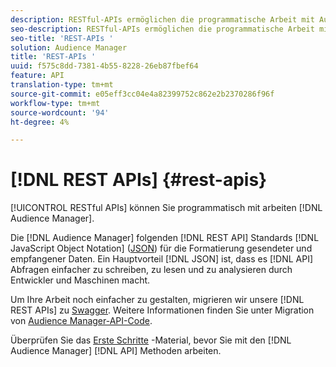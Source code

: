 ```yaml
---
description: RESTful-APIs ermöglichen die programmatische Arbeit mit Audience Manager.
seo-description: RESTful-APIs ermöglichen die programmatische Arbeit mit Audience Manager.
seo-title: 'REST-APIs '
solution: Audience Manager
title: 'REST-APIs '
uuid: f575c8dd-7381-4b55-8228-26eb87fbef64
feature: API
translation-type: tm+mt
source-git-commit: e05eff3cc04e4a82399752c862e2b2370286f96f
workflow-type: tm+mt
source-wordcount: '94'
ht-degree: 4%

---
```



# [!DNL REST APIs] {#rest-apis}

[!UICONTROL RESTful APIs] können Sie programmatisch mit arbeiten [!DNL Audience Manager].

Die [!DNL Audience Manager] folgenden [!DNL REST API] Standards [!DNL JavaScript Object Notation] ([JSON](https://www.json.org/)) für die Formatierung gesendeter und empfangener Daten. Ein Hauptvorteil [!DNL JSON] ist, dass es [!DNL API] Abfragen einfacher zu schreiben, zu lesen und zu analysieren durch Entwickler und Maschinen macht.

Um Ihre Arbeit noch einfacher zu gestalten, migrieren wir unsere [!DNL REST APIs] zu [Swagger](https://swagger.io/solutions/api-documentation/). Weitere Informationen finden Sie unter Migration von [Audience Manager-API-Code](/help/using/api/api-swagger-migration.md).

Überprüfen Sie das [Erste Schritte](../../api/rest-api-main/aam-api-getting-started.md#getting-started-with-rest-apis) -Material, bevor Sie mit den [!DNL Audience Manager] [!DNL API] Methoden arbeiten.
